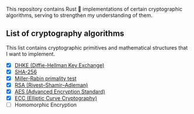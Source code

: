 This repository contains Rust 🦀 implementations of certain cryptographic algorithms, serving to strengthen my understanding of them.

## List of cryptography algorithms
This list contains cryptographic primitives and mathematical structures that I want to implement.

- [X] [DHKE (Diffie-Hellman Key Exchange)](https://github.com/0xphen/crypto-algo-rs/tree/main/diffie-hellman-key-exchange)
- [X] [SHA-256](https://github.com/0xphen/crypto-algo-rs/tree/main/sha-256) 
- [X] [Miller-Rabin primality test](https://github.com/0xphen/crypto-algo-rs/tree/main/miller-rabin-primality-test)
- [X] [RSA (Rivest–Shamir–Adleman)](https://github.com/0xphen/crypto-algo-rs/tree/main/rsa)
- [X] [AES (Advanced Encryption Standard)](https://github.com/0xphen/crypto-algo-rs/tree/main/aes)
- [X] [ECC (Elliptic Curve Cryptography)](https://github.com/0xphen/crypto-algo-rs/tree/main/ecc)
- [ ] Homomorphic Encryption

